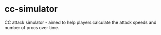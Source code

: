 # cc-simulator
CC attack simulator - aimed to help players calculate the attack speeds and number of procs over time.

